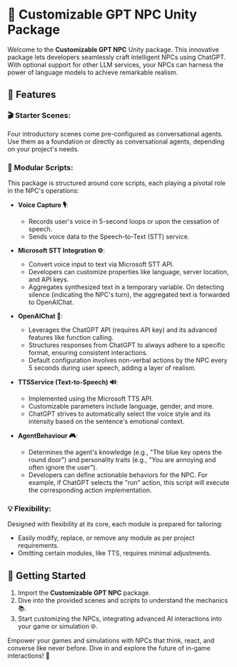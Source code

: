 # 🧠 Customizable GPT NPC Unity Package

Welcome to the **Customizable GPT NPC** Unity package. This innovative package lets developers seamlessly craft intelligent NPCs using ChatGPT. With optional support for other LLM services, your NPCs can harness the power of language models to achieve remarkable realism.

## 🌟 Features

### 🎬 Starter Scenes:
Four introductory scenes come pre-configured as conversational agents. Use them as a foundation or directly as conversational agents, depending on your project's needs.

### 📜 Modular Scripts:
This package is structured around core scripts, each playing a pivotal role in the NPC's operations:

- **Voice Capture 🎙**: 
  - Records user's voice in 5-second loops or upon the cessation of speech.
  - Sends voice data to the Speech-to-Text (STT) service.

- **Microsoft STT Integration ⚙**:
  - Convert voice input to text via Microsoft STT API.
  - Developers can customize properties like language, server location, and API keys.
  - Aggregates synthesized text in a temporary variable. On detecting silence (indicating the NPC's turn), the aggregated text is forwarded to OpenAIChat.

- **OpenAIChat 🧠**: 
  - Leverages the ChatGPT API (requires API key) and its advanced features like function calling.
  - Structures responses from ChatGPT to always adhere to a specific format, ensuring consistent interactions.
  - Default configuration involves non-verbal actions by the NPC every 5 seconds during user speech, adding a layer of realism.

- **TTSService (Text-to-Speech) 🔊**:
  - Implemented using the Microsoft TTS API.
  - Customizable parameters include language, gender, and more.
  - ChatGPT strives to automatically select the voice style and its intensity based on the sentence's emotional context.

- **AgentBehaviour 🎮**:
  - Determines the agent's knowledge (e.g., "The blue key opens the round door") and personality traits (e.g., "You are annoying and often ignore the user").
  - Developers can define actionable behaviors for the NPC. For example, if ChatGPT selects the "run" action, this script will execute the corresponding action implementation.

### 💡 Flexibility:
Designed with flexibility at its core, each module is prepared for tailoring:
- Easily modify, replace, or remove any module as per project requirements.
- Omitting certain modules, like TTS, requires minimal adjustments.

## 🚀 Getting Started
1. Import the **Customizable GPT NPC** package.
2. Dive into the provided scenes and scripts to understand the mechanics 📚.
3. Start customizing the NPCs, integrating advanced AI interactions into your game or simulation 🌐.

Empower your games and simulations with NPCs that think, react, and converse like never before. Dive in and explore the future of in-game interactions! 🎉
